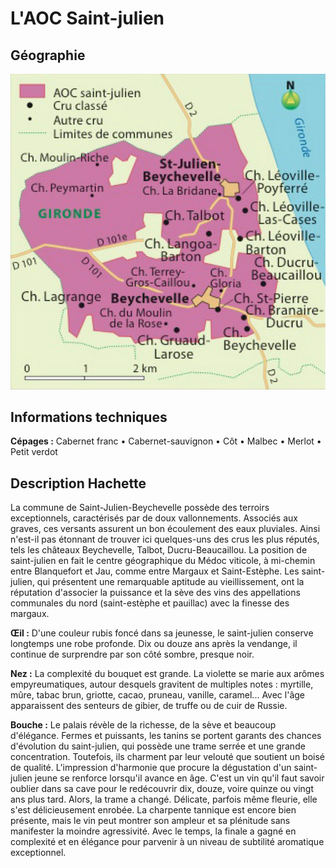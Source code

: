 # L'AOC Saint-julien

## Géographie

![Saint-Julien_Hachette](../figures/Saint-Julien_Hachette.jpg)

## Informations techniques

**Cépages :** Cabernet franc • Cabernet-sauvignon • Côt • Malbec • Merlot • Petit verdot

## Description Hachette

La commune de Saint-Julien-Beychevelle possède des terroirs exceptionnels, caractérisés par de doux vallonnements. Associés aux graves, ces versants assurent un bon écoulement des eaux pluviales. Ainsi n'est-il pas étonnant de trouver ici quelques-uns des crus les plus réputés, tels les châteaux Beychevelle, Talbot, Ducru-Beaucaillou. La position de saint-julien en fait le centre géographique du Médoc viticole, à mi-chemin entre Blanquefort et Jau, comme entre Margaux et Saint-Estèphe. Les saint-julien, qui présentent une remarquable aptitude au vieillissement, ont la réputation d'associer la puissance et la sève des vins des appellations communales du nord (saint-estèphe et pauillac) avec la finesse des margaux.

**Œil :** D'une couleur rubis foncé dans sa jeunesse, le saint-julien conserve longtemps une robe profonde. Dix ou douze ans après la vendange, il continue de surprendre par son côté sombre, presque noir.

**Nez :** La complexité du bouquet est grande. La violette se marie aux arômes empyreumatiques, autour desquels gravitent de multiples notes : myrtille, mûre, tabac brun, griotte, cacao, pruneau, vanille, caramel... Avec l'âge apparaissent des senteurs de gibier, de truffe ou de cuir de Russie.

**Bouche :** Le palais révèle de la richesse, de la sève et beaucoup d'élégance. Fermes et puissants, les tanins se portent garants des chances d'évolution du saint-julien, qui possède une trame serrée et une grande concentration. Toutefois, ils charment par leur velouté que soutient un boisé de qualité. L'impression d'harmonie que procure la dégustation d'un saint-julien jeune se renforce lorsqu'il avance en âge. C'est un vin qu'il faut savoir oublier dans sa cave pour le redécouvrir dix, douze, voire quinze ou vingt ans plus tard. Alors, la trame a changé. Délicate, parfois même fleurie, elle s'est délicieusement enrobée. La charpente tannique est encore bien présente, mais le vin peut montrer son ampleur et sa plénitude sans manifester la moindre agressivité. Avec le temps, la finale a gagné en complexité et en élégance pour parvenir à un niveau de subtilité aromatique exceptionnel.